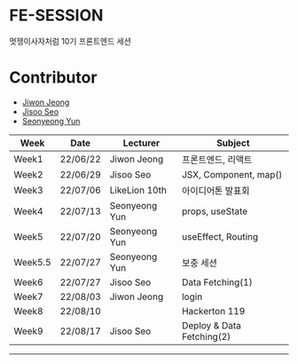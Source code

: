 # FE-SESSION

멋쟁이사자처럼 10기 프론트엔드 세션

# Contributor

- [Jiwon Jeong](https://github.com/Jiwon-Jeong99)
- [Jisoo Seo](https://github.com/seojisoosoo)
- [Seonyeong Yun](https://github.com/yunseonyeong)

| Week    | Date     | Lecturer      | Subject                   |
| ------- | -------- | ------------- | ------------------------- |
| Week1   | 22/06/22 | Jiwon Jeong   | 프론트엔드, 리액트        |
| Week2   | 22/06/29 | Jisoo Seo     | JSX, Component, map()     |
| Week3   | 22/07/06 | LikeLion 10th | 아이디어톤 발표회         |
| Week4   | 22/07/13 | Seonyeong Yun | props, useState           |
| Week5   | 22/07/20 | Seonyeong Yun | useEffect, Routing        |
| Week5.5 | 22/07/27 | Seonyeong Yun | 보충 세션                 |
| Week6   | 22/07/27 | Jisoo Seo     | Data Fetching(1)          |
| Week7   | 22/08/03 | Jiwon Jeong   | login                     |
| Week8   | 22/08/10 |               | Hackerton 119             |
| Week9   | 22/08/17 | Jisoo Seo     | Deploy & Data Fetching(2) |

---
